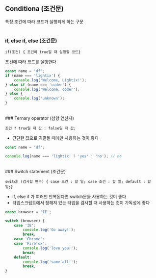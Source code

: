 ## Conditiona (조건문)
특정 조건에 따라 코드가 실행되게 하는 구문
<br />
<br />
### if, else if, else (조건문)

`if(조건) { 조건이 true일 때 실행할 코드}`

조건에 따라 코드를 실행한다

```jsx
const name = 'df';
if (name === 'lightix') {
	console.log('Welcome, Lightix!');
} else if (name === 'coder') {
	console.log('Welcome, coder');
} else {
	console.log('unknown');
}
```
<br />
### Ternary operator (삼항 연산자)

`조건 ? true일 때 값 : false일 때 값;`

- 간단한 값으로 귀결될 때에만 사용하는 것이 좋다

```jsx
const name = 'df';

console.log(name === 'lightix' ? 'yes' : 'no'); // no
```
<br />
### Switch statement (조건문)

`switch (검사할 변수) { case 조건 : 할 일; case 조건 : 할 일; default : 할 일;}` 

- if, else if 가 여러번 반복된다면 switch문을 사용하는 것이 좋다
- 타입스크립트에서 정해져 있는 타입을 검사할 때 사용하는 것이 가독성에 좋다

```jsx
const browser = 'IE';

switch (browser) {
	case 'IE':
		console.log('Go away!');
		break;
	case 'Chrome':
	case 'Firefox':
		console.log('love you!');
		break;
	default:
		console.log('same all!');
		break;
}
```
